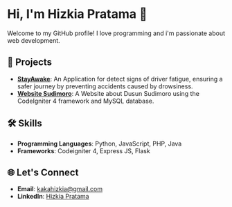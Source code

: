 # Hi, I'm Hizkia Pratama 👋
Welcome to my GitHub profile! I love programming and i'm passionate about web development. 

## 🚀 Projects
- **[StayAwake](https://github.com/hizkiia/backend-stayAwake)**: An Application for detect signs of driver fatigue, ensuring a safer journey by preventing accidents caused by drowsiness.
- **[Website Sudimoro](https://sudimoro.my.id)**: A Website about Dusun Sudimoro using the CodeIgniter 4 framework and MySQL database.

## 🛠 Skills
- **Programming Languages**: Python, JavaScript, PHP, Java
- **Frameworks**: Codeigniter 4, Express JS, Flask

## 🌐 Let's Connect
- **Email**: kakahizkia@gmail.com
- **LinkedIn**: [Hizkia Pratama](https://www.linkedin.com/in/hizkia-pratama-111862221/)
